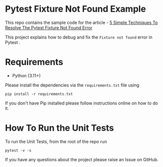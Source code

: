 # Pytest Fixture Not Found Example

This repo contains the sample code for the article - [5 Simple Techniques To Resolve The Pytest Fixture Not Found Error](https://pytest-with-eric.com/introduction/pytest-fixture-not-found/)

This project explains how to debug and fix the `Fixture not found` error in Pytest .

# Requirements
* Python (3.11+)

Please install the dependencies via the `requirements.txt` file using 
```commandline
pip install -r requirements.txt
```
If you don't have Pip installed please follow instructions online on how to do it.

# How To Run the Unit Tests
To run the Unit Tests, from the root of the repo run
```commandline
pytest -v -s
```

If you have any questions about the project please raise an Issue on GitHub. 